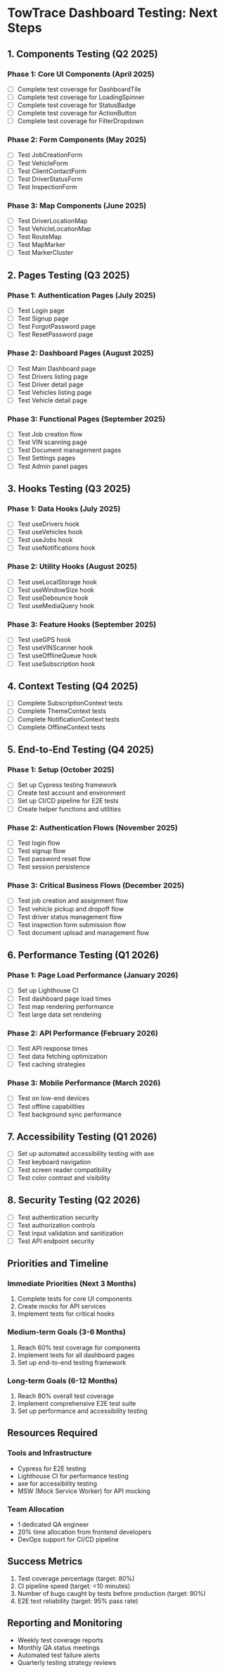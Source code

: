 # TowTrace Dashboard Testing: Next Steps

## 1. Components Testing (Q2 2025)

### Phase 1: Core UI Components (April 2025)
- [ ] Complete test coverage for DashboardTile
- [ ] Complete test coverage for LoadingSpinner
- [ ] Complete test coverage for StatusBadge
- [ ] Complete test coverage for ActionButton
- [ ] Complete test coverage for FilterDropdown

### Phase 2: Form Components (May 2025)
- [ ] Test JobCreationForm
- [ ] Test VehicleForm
- [ ] Test ClientContactForm
- [ ] Test DriverStatusForm
- [ ] Test InspectionForm

### Phase 3: Map Components (June 2025)
- [ ] Test DriverLocationMap
- [ ] Test VehicleLocationMap
- [ ] Test RouteMap
- [ ] Test MapMarker
- [ ] Test MarkerCluster

## 2. Pages Testing (Q3 2025)

### Phase 1: Authentication Pages (July 2025)
- [ ] Test Login page
- [ ] Test Signup page
- [ ] Test ForgotPassword page
- [ ] Test ResetPassword page

### Phase 2: Dashboard Pages (August 2025)
- [ ] Test Main Dashboard page
- [ ] Test Drivers listing page
- [ ] Test Driver detail page
- [ ] Test Vehicles listing page
- [ ] Test Vehicle detail page

### Phase 3: Functional Pages (September 2025)
- [ ] Test Job creation flow
- [ ] Test VIN scanning page
- [ ] Test Document management pages
- [ ] Test Settings pages
- [ ] Test Admin panel pages

## 3. Hooks Testing (Q3 2025)

### Phase 1: Data Hooks (July 2025)
- [ ] Test useDrivers hook
- [ ] Test useVehicles hook
- [ ] Test useJobs hook
- [ ] Test useNotifications hook

### Phase 2: Utility Hooks (August 2025)
- [ ] Test useLocalStorage hook
- [ ] Test useWindowSize hook
- [ ] Test useDebounce hook
- [ ] Test useMediaQuery hook

### Phase 3: Feature Hooks (September 2025)
- [ ] Test useGPS hook
- [ ] Test useVINScanner hook
- [ ] Test useOfflineQueue hook
- [ ] Test useSubscription hook

## 4. Context Testing (Q4 2025)

- [ ] Complete SubscriptionContext tests
- [ ] Complete ThemeContext tests
- [ ] Complete NotificationContext tests
- [ ] Complete OfflineContext tests

## 5. End-to-End Testing (Q4 2025)

### Phase 1: Setup (October 2025)
- [ ] Set up Cypress testing framework
- [ ] Create test account and environment
- [ ] Set up CI/CD pipeline for E2E tests
- [ ] Create helper functions and utilities

### Phase 2: Authentication Flows (November 2025)
- [ ] Test login flow
- [ ] Test signup flow
- [ ] Test password reset flow
- [ ] Test session persistence

### Phase 3: Critical Business Flows (December 2025)
- [ ] Test job creation and assignment flow
- [ ] Test vehicle pickup and dropoff flow
- [ ] Test driver status management flow
- [ ] Test inspection form submission flow
- [ ] Test document upload and management flow

## 6. Performance Testing (Q1 2026)

### Phase 1: Page Load Performance (January 2026)
- [ ] Set up Lighthouse CI
- [ ] Test dashboard page load times
- [ ] Test map rendering performance
- [ ] Test large data set rendering

### Phase 2: API Performance (February 2026)
- [ ] Test API response times
- [ ] Test data fetching optimization
- [ ] Test caching strategies

### Phase 3: Mobile Performance (March 2026)
- [ ] Test on low-end devices
- [ ] Test offline capabilities
- [ ] Test background sync performance

## 7. Accessibility Testing (Q1 2026)

- [ ] Set up automated accessibility testing with axe
- [ ] Test keyboard navigation
- [ ] Test screen reader compatibility
- [ ] Test color contrast and visibility

## 8. Security Testing (Q2 2026)

- [ ] Test authentication security
- [ ] Test authorization controls
- [ ] Test input validation and sanitization
- [ ] Test API endpoint security

## Priorities and Timeline

### Immediate Priorities (Next 3 Months)
1. Complete tests for core UI components
2. Create mocks for API services
3. Implement tests for critical hooks

### Medium-term Goals (3-6 Months)
1. Reach 60% test coverage for components
2. Implement tests for all dashboard pages
3. Set up end-to-end testing framework

### Long-term Goals (6-12 Months)
1. Reach 80% overall test coverage
2. Implement comprehensive E2E test suite
3. Set up performance and accessibility testing

## Resources Required

### Tools and Infrastructure
- Cypress for E2E testing
- Lighthouse CI for performance testing
- axe for accessibility testing
- MSW (Mock Service Worker) for API mocking

### Team Allocation
- 1 dedicated QA engineer
- 20% time allocation from frontend developers
- DevOps support for CI/CD pipeline

## Success Metrics

1. Test coverage percentage (target: 80%)
2. CI pipeline speed (target: <10 minutes)
3. Number of bugs caught by tests before production (target: 90%)
4. E2E test reliability (target: 95% pass rate)

## Reporting and Monitoring

- Weekly test coverage reports
- Monthly QA status meetings
- Automated test failure alerts
- Quarterly testing strategy reviews